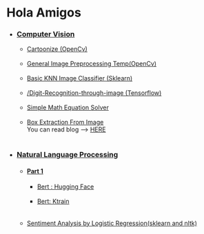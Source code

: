 # Hola Amigos <br>
<ul>
<li><h3><b><a href="https://github.com/r-sajal/DeepLearning-/tree/master/ComputerVision">Computer Vision</a></b></h3>
<ul><li><a href="https://github.com/r-sajal/DeepLearning-/blob/master/ComputerVision/cartoonize.py">Cartoonize (OpenCv)</a></li><br>
<li><a href="https://github.com/r-sajal/DeepLearning-/blob/master/ComputerVision/ImagePreprocessing">General Image Preprocessing Temp(OpenCv)</a></li><br>
 <li><a href="https://github.com/r-sajal/DeepLearning-/blob/master/ComputerVision/knn-image-classifier.ipynb">Basic KNN Image Classifier (Sklearn)</a></li><br>
 <li><a href="https://github.com/r-sajal/Digit-Recognition-through-image---Coursera">/Digit-Recognition-through-image (Tensorflow)</a></li><br>
 <li><a href="https://github.com/r-sajal/DeepLearning-/tree/master/ComputerVision/Math%20simple%20expression%20Solver">Simple Math Equation Solver</a></li><br>
 <li><a href="https://gist.github.com/r-sajal/66e235c58d6bd07785385006868decf2">Box Extraction From Image</a><br>
 You can read blog  --> <a href = "https://www.analyticsvidhya.com/blog/2021/05/enclosed-shape-extraction-from-hand-drawn-images/"> HERE </a></li><br>

</ul>
</li>
  
<li><h3><b><a href="https://github.com/r-sajal/DeepLearning-/tree/master/Natural-Language-Processing">Natural Language Processing</a></b></h3>
<ul><li><h4><a href="https://github.com/r-sajal/DeepLearning-/tree/master/Natural-Language-Processing/Part%201">Part 1</a></h4>
<ul><li><a href="https://github.com/r-sajal/DeepLearning-/blob/master/Natural-Language-Processing/Part%201/bert_hugging_github.ipynb">Bert : Hugging Face</a></li><br>
 <li><a href="https://github.com/r-sajal/DeepLearning-/blob/master/Natural-Language-Processing/Part%201/bert_ktrain_for_github.ipynb">Bert: Ktrain</a></li><br></ul><br>
 <li><a href="https://github.com/r-sajal/Sentiment-Analysis---imdb-review">Sentiment Analysis by Logistic Regression(sklearn and nltk)</a></li><br></ul><br>
 
</li>
 
</ul>
</li>

</ul>
